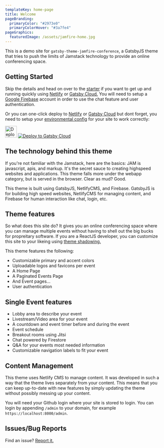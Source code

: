 ```yaml
---
templateKey: home-page
title: Welcome
pageBranding:
  primaryColor: "#2973e0"
  primaryColorHover: "#3a7fe4"
pageGraphics:
  featuredImage: /assets/jamfire-home.jpg
---
```

This is a demo site for ```gatsby-theme-jamfire-conference```, a GatsbyJS theme that tries to push the limits of Jamstack technology to provide an online conferencing space.

## Getting Started

Skip the details and head on over to the [starter](https://github.com/jamfire/gatsby-starter-jamfire-conference) if you want to get up and running quickly using [Netlify](https://netlify.com) or [Gatsby Cloud.](https://www.gatsbyjs.com/products/cloud/) You will need to setup a [Google Firebase](https://firebase.google.com/) account in order to use the chat feature and user authentication.

Or you can one-click deploy to [Netlify](https://app.netlify.com/start/deploy?repository=https://github.com/jamfire/gatsby-starter-jamfire-conference) or [Gatsby Cloud](https://www.gatsbyjs.com/dashboard/deploynow?url=https://github.com/jamfire/gatsby-starter-jamfire-conference) but dont forget, you need to setup your [environmental config](https://github.com/jamfire/gatsby-theme-jamfire-conference#seting-up-your-environment) for your site to work correctly:

[<img src="https://www.netlify.com/img/deploy/button.svg" alt="Deploy to Netlify" height="38">](https://app.netlify.com/start/deploy?repository=https://github.com/jamfire/gatsby-starter-jamfire-conference) [<img src="https://www.gatsbyjs.com/deploynow.svg" alt="Deploy to Gatsby Cloud">](https://www.gatsbyjs.com/dashboard/deploynow?url=https://github.com/jamfire/gatsby-starter-jamfire-conference)

## The technology behind this theme

If you're not familiar with the Jamstack, here are the basics: JAM is javascript, apis, and markup. It's the secret sauce to creating highspeed websites and applications. This theme falls more under the webapp category, but is served in the browser. Clear as mud? Good.

This theme is built using GatsbyJS, NetlifyCMS, and Firebase. GatsbyJS is for building high speed websites, NetlifyCMS for managing content, and Firebase for human interaction like chat, login, etc.

## Theme features

So what does this site do? It gives you an online conferencing space where you can manage multiple events without having to shell out the big bucks for propreitary software. If you are a ReactJS developer, you can customize this site to your likeing using [theme shadowing.](https://www.gatsbyjs.com/docs/how-to/plugins-and-themes/shadowing/)

This theme features the following:

- Customizable primary and accent colors
- Uploadable logos and favicons per event
- A Home Page
- A Paginated Events Page
- And Event pages...
- User authentication

## Single Event features

- Lobby area to describe your event
- Livestream/Video area for your event
- A countdown and event timer before and during the event
- Event schedule
- Breakout rooms using Jitsi
- Chat powered by Firestore
- Q&A for your events most needed information
- Customizable navigation labels to fit your event

## Content Management

This theme uses Netlify CMS to manage content. It was developed in such a way that the theme lives separately from your content. This means that you can keep up-to-date with new features by simply updating the theme without possibly messing up your content.

You will need your Github login where your site is stored to login. You can login by appending ```/admin``` to your domain, for example ```https://localhost:8000/admin```.

## Issues/Bug Reports

Find an issue? [Report it.](https://github.com/jamfire/gatsby-theme-jamfire-conference/issues)
